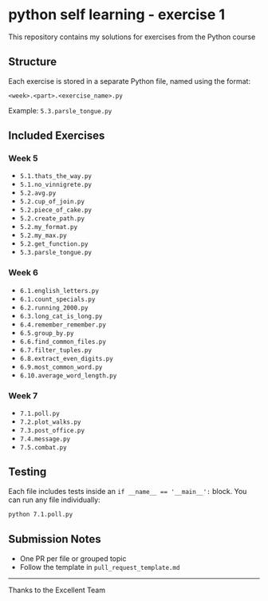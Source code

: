 # python self learning - exercise 1

This repository contains my solutions for exercises from the Python course

## Structure
Each exercise is stored in a separate Python file, named using the format:
```
<week>.<part>.<exercise_name>.py
```
Example: `5.3.parsle_tongue.py`

## Included Exercises

### Week 5
- `5.1.thats_the_way.py`
- `5.1.no_vinnigrete.py`
- `5.2.avg.py`
- `5.2.cup_of_join.py`
- `5.2.piece_of_cake.py`
- `5.2.create_path.py`
- `5.2.my_format.py`
- `5.2.my_max.py`
- `5.2.get_function.py`
- `5.3.parsle_tongue.py`

### Week 6
- `6.1.english_letters.py`
- `6.1.count_specials.py`
- `6.2.running_2000.py`
- `6.3.long_cat_is_long.py`
- `6.4.remember_remember.py`
- `6.5.group_by.py`
- `6.6.find_common_files.py`
- `6.7.filter_tuples.py`
- `6.8.extract_even_digits.py`
- `6.9.most_common_word.py`
- `6.10.average_word_length.py`

### Week 7
- `7.1.poll.py`
- `7.2.plot_walks.py`
- `7.3.post_office.py`
- `7.4.message.py`
- `7.5.combat.py`

## Testing
Each file includes tests inside an `if __name__ == '__main__':` block.
You can run any file individually:
```bash
python 7.1.poll.py
```

## Submission Notes
- One PR per file or grouped topic
- Follow the template in `pull_request_template.md`

---

Thanks to the Excellent Team
